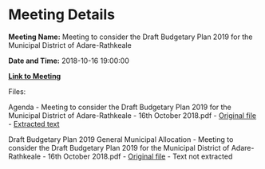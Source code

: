 # Meeting Details

**Meeting Name:** Meeting to consider the Draft Budgetary Plan 2019 for the Municipal District of Adare-Rathkeale

**Date and Time:** 2018-10-16 19:00:00

**[Link to Meeting](https://www.limerick.ie/council/whats-on/meeting-consider-draft-budgetary-plan-2019-municipal-district-adare-rathkeale)**

Files: 

Agenda - Meeting to consider the Draft Budgetary Plan 2019 for the Municipal District of Adare-Rathkeale - 16th October 2018.pdf - [Original file](https://www.limerick.ie/sites/default/files/media/documents/2018-10/00%20Agenda%2016th%20October%2C%202018.pdf) - [Extracted text](./Agenda%20-%C2%A0Meeting%20to%20consider%20the%20Draft%20Budgetary%20Plan%202019%20for%20the%20Municipal%20District%20of%20Adare-Rathkeale%20-%2016th%20October%202018.md)

Draft Budgetary Plan 2019 General Municipal Allocation - Meeting to consider the Draft Budgetary Plan 2019 for the Municipal District of Adare-Rathkeale - 16th October 2018.pdf - [Original file](https://www.limerick.ie/sites/default/files/media/documents/2018-10/01%20Draft%20Budgetary%20Plan%202019.pdf) - Text not extracted

